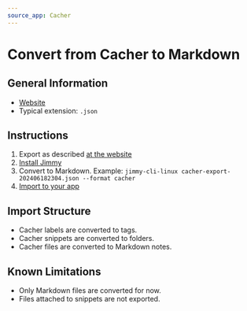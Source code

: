 ```yaml
---
source_app: Cacher
---
```


# Convert from Cacher to Markdown

## General Information

- [Website](https://www.cacher.io/)
- Typical extension: `.json`

## Instructions

1. Export as described [at the website](https://www.cacher.io/docs/guides/snippets/exporting-snippets#how-to-export-1)
2. [Install Jimmy](../index.md#installation)
3. Convert to Markdown. Example: `jimmy-cli-linux cacher-export-202406182304.json --format cacher`
4. [Import to your app](../import_instructions.md)

## Import Structure

- Cacher labels are converted to tags.
- Cacher snippets are converted to folders.
- Cacher files are converted to Markdown notes.

## Known Limitations

- Only Markdown files are converted for now.
- Files attached to snippets are not exported.
